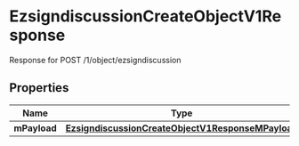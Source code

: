 

# EzsigndiscussionCreateObjectV1Response

Response for POST /1/object/ezsigndiscussion

## Properties

| Name | Type | Description | Notes |
|------------ | ------------- | ------------- | -------------|
|**mPayload** | [**EzsigndiscussionCreateObjectV1ResponseMPayload**](EzsigndiscussionCreateObjectV1ResponseMPayload.md) |  |  |



